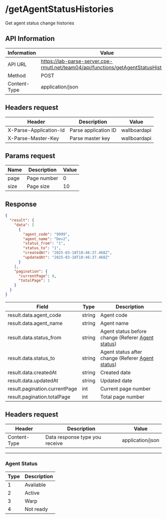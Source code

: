 # /getAgentStatusHistories

Get agent status change histories

## API Information

| Information  | Value                                                                               |
| ------------ | ----------------------------------------------------------------------------------- |
| API URL      | https://lab-parse-server.cpe-rmutl.net/team04/api/functions/getAgentStatusHistories |
| Method       | POST                                                                                |
| Content-Type | application/json                                                                    |

## Headers request

| Header                 | Description          | Value        |
| ---------------------- | -------------------- | ------------ |
| X-Parse-Application-Id | Parse application ID | wallboardapi |
| X-Parse-Master-Key     | Parse master key     | wallboardapi |

## Params request

| Name | Description | Value |
| ---- | ----------- | ----- |
| page | Page number | 0     |
| size | Page size   | 10    |

## Response

```json
{
  "result": {
    "data": [
      {
        "agent_code": "9999",
        "agent_name": "Dev2",
        "status_from": "1",
        "status_to": "1",
        "createdAt": "2025-03-18T10:46:37.468Z",
        "updatedAt": "2025-03-18T10:46:37.468Z"
      }
    ],
    "pagination": {
      "currentPage": 0,
      "totalPage": 1
    }
  }
}
```

| Field                         | Type   | Description                                                        |
| ----------------------------- | ------ | ------------------------------------------------------------------ |
| result.data.agent_code        | string | Agent code                                                         |
| result.data.agent_name        | string | Agent name                                                         |
| result.data.status_from       | string | Agent status before change (Referer [Agent status](#agent-status)) |
| result.data.status_to         | string | Agent status after change (Referer [Agent status](#agent-status))  |
| result.data.createdAt         | string | Created date                                                       |
| result.data.updatedAt         | string | Updated date                                                       |
| result.pagination.currentPage | int    | Current page number                                                |
| result.pagination.totalPage   | int    | Total page number                                                  |

## Headers request

| Header       | Description                    | Value            |
| ------------ | ------------------------------ | ---------------- |
| Content-Type | Data response type you receive | application/json |

---

### Agent Status

| Type | Description |
| ---- | ----------- |
| 1    | Avaliable   |
| 2    | Active      |
| 3    | Warp        |
| 4    | Not ready   |